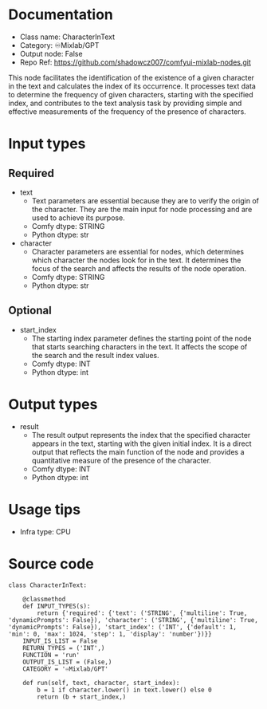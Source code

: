 # Documentation
- Class name: CharacterInText
- Category: ♾️Mixlab/GPT
- Output node: False
- Repo Ref: https://github.com/shadowcz007/comfyui-mixlab-nodes.git

This node facilitates the identification of the existence of a given character in the text and calculates the index of its occurrence. It processes text data to determine the frequency of given characters, starting with the specified index, and contributes to the text analysis task by providing simple and effective measurements of the frequency of the presence of characters.

# Input types
## Required
- text
    - Text parameters are essential because they are to verify the origin of the character. They are the main input for node processing and are used to achieve its purpose.
    - Comfy dtype: STRING
    - Python dtype: str
- character
    - Character parameters are essential for nodes, which determines which character the nodes look for in the text. It determines the focus of the search and affects the results of the node operation.
    - Comfy dtype: STRING
    - Python dtype: str
## Optional
- start_index
    - The starting index parameter defines the starting point of the node that starts searching characters in the text. It affects the scope of the search and the result index values.
    - Comfy dtype: INT
    - Python dtype: int

# Output types
- result
    - The result output represents the index that the specified character appears in the text, starting with the given initial index. It is a direct output that reflects the main function of the node and provides a quantitative measure of the presence of the character.
    - Comfy dtype: INT
    - Python dtype: int

# Usage tips
- Infra type: CPU

# Source code
```
class CharacterInText:

    @classmethod
    def INPUT_TYPES(s):
        return {'required': {'text': ('STRING', {'multiline': True, 'dynamicPrompts': False}), 'character': ('STRING', {'multiline': True, 'dynamicPrompts': False}), 'start_index': ('INT', {'default': 1, 'min': 0, 'max': 1024, 'step': 1, 'display': 'number'})}}
    INPUT_IS_LIST = False
    RETURN_TYPES = ('INT',)
    FUNCTION = 'run'
    OUTPUT_IS_LIST = (False,)
    CATEGORY = '♾️Mixlab/GPT'

    def run(self, text, character, start_index):
        b = 1 if character.lower() in text.lower() else 0
        return (b + start_index,)
```